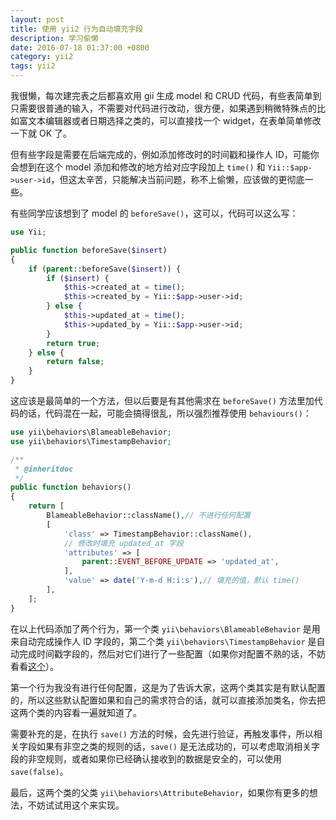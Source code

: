 ```yaml
---
layout: post
title: 使用 yii2 行为自动填充字段
description: 学习偷懒
date: 2016-07-18 01:37:00 +0800
category: yii2
tags: yii2
---
```


我很懒，每次建完表之后都喜欢用 gii 生成 model 和 CRUD 代码，有些表简单到只需要很普通的输入，不需要对代码进行改动，很方便，如果遇到稍微特殊点的比如富文本编辑器或者日期选择之类的，可以直接找一个 widget，在表单简单修改一下就 OK 了。

但有些字段是需要在后端完成的，例如添加修改时的时间戳和操作人 ID，可能你会想到在这个 model 添加和修改的地方给对应字段加上 `time()` 和 `Yii::$app->user->id`，但这太辛苦，只能解决当前问题，称不上偷懒，应该做的更彻底一些。

有些同学应该想到了 model 的 `beforeSave()`，这可以，代码可以这么写：

```php
use Yii;

public function beforeSave($insert)
{
    if (parent::beforeSave($insert)) {
        if ($insert) {
            $this->created_at = time();
            $this->created_by = Yii::$app->user->id;
        } else {
            $this->updated_at = time();
            $this->updated_by = Yii::$app->user->id;
        }
        return true;
    } else {
        return false;
    }
}
```

这应该是最简单的一个方法，但以后要是有其他需求在 `beforeSave()` 方法里加代码的话，代码混在一起，可能会搞得很乱，所以强烈推荐使用 `behaviours()`：

```php
use yii\behaviors\BlameableBehavior;
use yii\behaviors\TimestampBehavior;

/**
 * @inheritdoc
 */
public function behaviors()
{
    return [
        BlameableBehavior::className(),// 不进行任何配置
        [
            'class' => TimestampBehavior::className(),
            // 修改时填充 updated_at 字段
            'attributes' => [
                parent::EVENT_BEFORE_UPDATE => 'updated_at',
            ],
            'value' => date('Y-m-d H:i:s'),// 填充的值，默认 time()
        ],
    ];
}
```

在以上代码添加了两个行为，第一个类 `yii\behaviors\BlameableBehavior` 是用来自动完成操作人 ID 字段的，第二个类 `yii\behaviors\TimestampBehavior` 是自动完成时间戳字段的，然后对它们进行了一些配置（如果你对配置不熟的话，不妨看看[这个](http://laohu321.cc/yii2-configuration-simple)）。

第一个行为我没有进行任何配置，这是为了告诉大家，这两个类其实是有默认配置的，所以这些默认配置如果和自己的需求符合的话，就可以直接添加类名，你去把这两个类的内容看一遍就知道了。

需要补充的是，在执行 `save()` 方法的时候，会先进行验证，再触发事件，所以相关字段如果有非空之类的规则的话，`save()` 是无法成功的，可以考虑取消相关字段的非空规则，或者如果你已经确认接收到的数据是安全的，可以使用 `save(false)`。

最后，这两个类的父类 `yii\behaviors\AttributeBehavior`，如果你有更多的想法，不妨试试用这个来实现。
